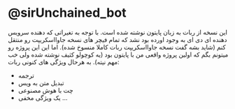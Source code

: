 # @sirUnchained_bot

این نسخه از ربات به زبان پایتون نوشته شده است.
با توجه به تغیراتی که دهنده سرویس دهنده ای دی ای به وجود اورده بود نشد که تمام فیچر های نسخه جاوااسکریپت رو منتقل کنم (شاید بشه گفت نسخه جاوااسکریپت ربات کاملا منسوخ شده).
اما این این پروژه رو میتونم بگم که اولین پروژه واقعی من با پایتون بود (یه کوچولو کثیف نوشته شده ولی خب مهم نیته).
به هرحال ویژگی های کنونی ربات:
- ترجمه
- تبدیل متن به ویس
- چت با هوش مصنوعی
- یک ویژگی مخفی ...


